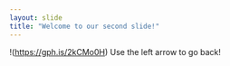 ```yaml
---
layout: slide
title: "Welcome to our second slide!"
---
```

!(https://gph.is/2kCMo0H)
Use the left arrow to go back!
